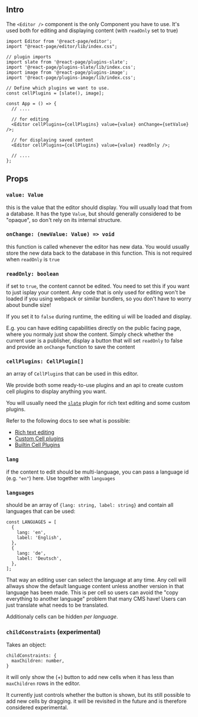 ## Intro

The `<Editor />` component is the only Component you have to use.
It's used both for editing and displaying content (with `readOnly` set to true)

```tsx
import Editor from '@react-page/editor';
import "@react-page/editor/lib/index.css";

// plugin imports
import slate from '@react-page/plugins-slate';
import '@react-page/plugins-slate/lib/index.css';
import image from '@react-page/plugins-image';
import '@react-page/plugins-image/lib/index.css';

// Define which plugins we want to use.
const cellPlugins = [slate(), image];

const App = () => {
  // ....

  // for editing
  <Editor cellPlugins={cellPlugins} value={value} onChange={setValue} />;

  // for displaying saved content
  <Editor cellPlugins={cellPlugins} value={value} readOnly />;

  // ....
};
```

## Props

### `value: Value`

this is the value that the editor should display. You will usually load that from a database.
It has the type `Value`, but should generally considered to be "opaque", so don't rely on its internal structure.

### `onChange: (newValue: Value) => void`

this function is called whenever the editor has new data. You would usually store the new data back to the database in this function.
This is not required when `readOnly` is `true`

### `readOnly: boolean`

if set to `true`, the content cannot be edited. You need to set this if you want to just isplay your content.
Any code that is only used for editing won't be loaded if you using webpack or similar bundlers, so you don't have to worry about bundle size!

If you set it to `false` during runtime, the editing ui will be loaded and display.

E.g. you can have editing capabilities directly on the public facing page, where you normaly just show the content.
Simply check whether the current user is a publisher, display a button that will set `readOnly` to false and provide an `onChange` function to save the content

### `cellPlugins: CellPlugin[]`

an array of `CellPlugin`s that can be used in this editor.

We provide both some ready-to-use plugins and an api to create custom cell plugins to display anything you want.

You will usually need the [`slate`](/slate.md) plugin for rich text editing and some custom plugins.

Refer to the following docs to see what is possible:

- [Rich text editing](/slate.md)
- [Custom Cell plugins](/custom-cell-plugins.md)
- [Builtin Cell Plugins](/builtin_plugins.md)

### `lang`

if the content to edit should be multi-language, you can pass a language id (e.g. `"en"`) here. Use together with `languages`

### `languages`

should be an array of `{lang: string, label: string}` and contain all languages that can be used:

```tsx
const LANGUAGES = [
  {
    lang: 'en',
    label: 'English',
  },
  {
    lang: 'de',
    label: 'Deutsch',
  },
];
```

That way an editing user can select the language at any time. Any cell will allways show the default language content unless another version in that language has been made. This is per cell so users can avoid the "copy everything to another language" problem that many CMS have! Users can just translate what needs to be translated.

Additionaly cells can be hidden _per language_.

### `childConstraints` (experimental)

Takes an object:

```
childConstraints: {
  maxChildren: number,
}
```

it will only show the (+) button to add new cells when it has less than `maxChildren` rows in the editor.

It currently just controls whether the button is shown, but its still possible to add new cells by dragging.
it will be revisited in the future and is therefore considered experimental.
